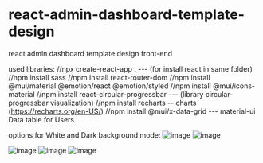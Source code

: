 # react-admin-dashboard-template-design
react admin dashboard template design front-end

used libraries:
//npx create-react-app .    --- (for install react in same folder)
//npm install sass
//npm install react-router-dom
//npm install @mui/material @emotion/react @emotion/styled
//npm install @mui/icons-material
//npm install react-circular-progressbar     --- (library circular-progressbar visualization)
//npm install recharts    -- charts  (https://recharts.org/en-US/)
//npm install @mui/x-data-grid   --- material-ui Data table for Users


options for White and Dark background mode:
![image](https://user-images.githubusercontent.com/73035495/185608593-a9163989-e04b-4e2a-af4a-ffa12415406e.png)
![image](https://user-images.githubusercontent.com/73035495/185608665-011f142c-76d7-4c7c-a4de-5f1a9d896379.png)


![image](https://user-images.githubusercontent.com/73035495/185608847-7ee79211-beeb-4fce-9cb3-d23cc8f0e4cc.png)
![image](https://user-images.githubusercontent.com/73035495/185609139-30f79eae-a0f3-4936-997b-d5844450f0b6.png)
![image](https://user-images.githubusercontent.com/73035495/185609278-87af7bbc-6f9e-4f3d-a087-11a692d29caf.png)

